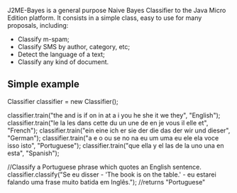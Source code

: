 J2ME-Bayes is a general purpose Naive Bayes Classifier to the Java Micro Edition platform. It consists in a simple class, easy to use for many proposals, including:

- Classify m-spam;
- Classify SMS by author, category, etc;
- Detect the language of a text;
- Classify any kind of document.


Simple example
--------------

Classifier classifier = new Classifier();

classifier.train("the and is if on in at a i you he she it we they", "English");
classifier.train("le la les dans cette du un une de en je vous il elle et", "French");
classifier.train("ein eine ich er sie der die das der wir und dieser", "German");
classifier.train("a e o ou se no na eu um uma eu ele ela voce isso isto", "Portuguese");
classifier.train("que ella y el las de la uno una en esta", "Spanish");

//Classify a Portuguese phrase which quotes an English sentence.
classifier.classify("Se eu disser - 'The book is on the table.' - eu estarei falando uma frase muito batida em Inglês."); //returns "Portuguese"
